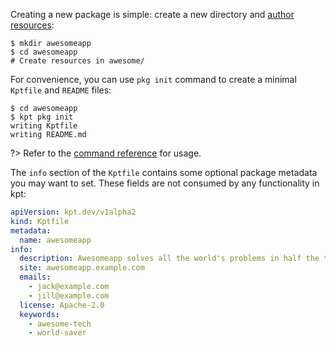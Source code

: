 Creating a new package is simple: create a new directory and [author resources]:

```shell
$ mkdir awesomeapp
$ cd awesomeapp
# Create resources in awesome/
```

For convenience, you can use `pkg init` command to create a minimal `Kptfile` and `README` files:

```shell
$ cd awesomeapp
$ kpt pkg init
writing Kptfile
writing README.md
```

?> Refer to the [command reference][init-doc] for usage.

The `info` section of the `Kptfile` contains some optional package metadata you may want to set.
These fields are not consumed by any functionality in kpt:

```yaml
apiVersion: kpt.dev/v1alpha2
kind: Kptfile
metadata:
  name: awesomeapp
info:
  description: Awesomeapp solves all the world's problems in half the time.
  site: awesomeapp.example.com
  emails:
    - jack@example.com
    - jill@example.com
  license: Apache-2.0
  keywords:
    - awesome-tech
    - world-saver
```

[author resources]: /book/03-packages/03-editing-a-package
[init-doc]: /reference/pkg/init/
